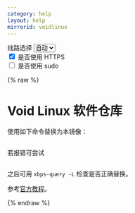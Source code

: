 ```yaml
---
category: help
layout: help
mirrorid: voidlinux
---
```


<!-- 本 markdown 从 tuna/mirrorz-help-ng 自动生成，如需修改，请修改其对应部分 -->

<style>.z-help tmpl { display: none }</style>

<div class="z-wrap">
    <form class="z-form z-global" onchange="form_update(null)" onsubmit="return false">
        <div>
            <label for="e0a5cecb">线路选择</label>
            <select id="e0a5cecb" name="host">
                <option selected="selected" value="{{ site.url }}">自动</option>
                <option value="{{ site.urlv4 }}">IPv4</option>
                <option value="{{ site.urlv6 }}">IPv6</option>
            </select>
        </div>
        <div>
            <input id="144d763c" name="_scheme" type="checkbox" checked>
            <label for="144d763c">是否使用 HTTPS</label>
        </div>
        <div>
            <input id="4659e7da" name="_sudo" type="checkbox">
            <label for="4659e7da">是否使用 sudo</label>
        </div>
    </form>
</div>
{% raw %}
<div class="z-help"><h1>Void Linux 软件仓库</h1>
<p>使用如下命令替换为本镜像：</p>
<div class="z-wrap"><form class="z-form" onchange="form_update(event)" onsubmit="return false"></form><pre class="z-code"></pre></div><tmpl z-lang="bash">
mkdir -p /etc/xbps.d
cp /usr/share/xbps.d/*-repository-*.conf /etc/xbps.d/
sed -i 's|https://repo-default.voidlinux.org|{{endpoint}}|g' /etc/xbps.d/*-repository-*.conf
</tmpl>
<p>若报错可尝试</p>
<div class="z-wrap"><form class="z-form" onchange="form_update(event)" onsubmit="return false"></form><pre class="z-code"></pre></div><tmpl z-lang="bash">
sed -i 's|https://alpha.de.repo.voidlinux.org|{{endpoint}}|g' /etc/xbps.d/*-repository-*.conf
</tmpl>
<p>之后可用 <code>xbps-query -L</code> 检查是否正确替换。</p>
<p>参考<a href="https://docs.voidlinux.org/xbps/repositories/mirrors/changing.html">官方教程</a>。</p><script id="z-config" type="application/x-mirrorz-help">eyJfIjogIlZvaWQgTGludXggXHU4ZjZmXHU0ZWY2XHU0ZWQzXHU1ZTkzIiwgImJsb2NrIjogWyJ2b2lkbGludXgiXSwgImlucHV0Ijoge30sICJuYW1lIjogInZvaWRsaW51eCJ9</script>
</div>

{% endraw %}

<script src="/static/js/mustache.js?{{ site.data['hash'] }}"></script>
<script src="/static/js/zdocs.js?{{ site.data['hash'] }}"></script>
